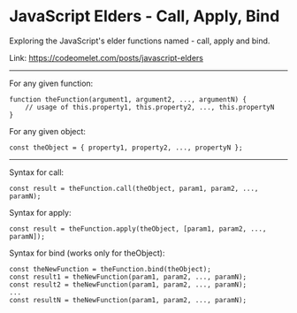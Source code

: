 # JavaScript Elders - Call, Apply, Bind

Exploring the JavaScript's elder functions named - call, apply and bind.

Link: https://codeomelet.com/posts/javascript-elders

---

For any given function:
```
function theFunction(argument1, argument2, ..., argumentN) {
    // usage of this.property1, this.property2, ..., this.propertyN
}
```

For any given object:
```
const theObject = { property1, property2, ..., propertyN };
```

---

Syntax for call:
```
const result = theFunction.call(theObject, param1, param2, ..., paramN);
```

Syntax for apply:
```
const result = theFunction.apply(theObject, [param1, param2, ..., paramN]);
```

Syntax for bind (works only for theObject):
```
const theNewFunction = theFunction.bind(theObject);
const result1 = theNewFunction(param1, param2, ..., paramN);
const result2 = theNewFunction(param1, param2, ..., paramN);
...
const resultN = theNewFunction(param1, param2, ..., paramN);
```